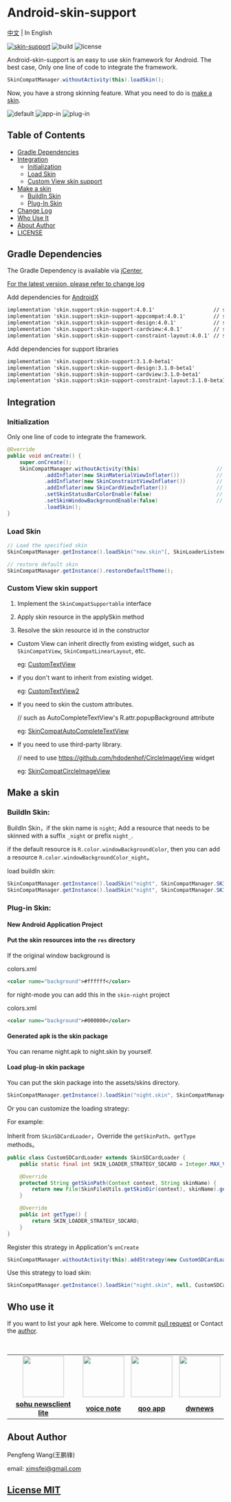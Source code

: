 # Android-skin-support

[中文](../README.md) | In English 

[![skin-support](https://img.shields.io/badge/release-v4.0.1-green.svg)](http://jcenter.bintray.com/skin/support)
![build](https://img.shields.io/badge/build-passing-green.svg)
![license](https://img.shields.io/badge/license-mit-blue.svg)

Android-skin-support is an easy to use skin framework for Android. The best case, Only one line of code to integrate the framework.

```java
SkinCompatManager.withoutActivity(this).loadSkin();
```

Now, you have a strong skinning feature. What you need to do is [make a skin](#make-a-skin).

![default](https://github.com/ximsfei/Res/blob/master/skin/preview/default.png)
![app-in](https://github.com/ximsfei/Res/blob/master/skin/preview/app-in.png)
![plug-in](https://github.com/ximsfei/Res/blob/master/skin/preview/plug-in.png)

## Table of Contents

* [Gradle Dependencies](#gradle-dependencies)
* [Integration](#integration)
  * [Initialization](#initialization)
  * [Load Skin](#load-skin)
  * [Custom View skin support](#custom-view-skin-support)
* [Make a skin](#make-a-skin)
  * [BuildIn Skin](#buildin-skin)
  * [Plug-In Skin](#plug-in-skin)
* [Change Log](ChangeLog.md)
* [Who Use It](#who-use-it)
* [About Author](#about-author)
* [LICENSE](#license-mit)

## Gradle Dependencies

The Gradle Dependency is available via [jCenter](https://bintray.com/pengfeng/skin-support),

[For the latest version, please refer to change log](ChangeLog.md)

Add dependencies for [AndroidX](https://developer.android.com/topic/libraries/support-library/androidx-overview)

```xml
implementation 'skin.support:skin-support:4.0.1'                   // skin-support
implementation 'skin.support:skin-support-appcompat:4.0.1'         // skin-support basic widget
implementation 'skin.support:skin-support-design:4.0.1'            // skin-support-design material design support [selectable]
implementation 'skin.support:skin-support-cardview:4.0.1'          // skin-support-cardview CardView support [selectable]
implementation 'skin.support:skin-support-constraint-layout:4.0.1' // skin-support-constraint-layout ConstraintLayout support [selectable]
```

Add dependencies for support libraries

```xml
implementation 'skin.support:skin-support:3.1.0-beta1'                   // skin-support basic widget
implementation 'skin.support:skin-support-design:3.1.0-beta1'            // skin-support-design material design support [selectable]
implementation 'skin.support:skin-support-cardview:3.1.0-beta1'          // skin-support-cardview CardView support [selectable]
implementation 'skin.support:skin-support-constraint-layout:3.1.0-beta1' // skin-support-constraint-layout ConstraintLayout support [selectable]
```

## Integration

### Initialization

Only one line of code to integrate the framework.

```java
@Override
public void onCreate() {
    super.onCreate();
    SkinCompatManager.withoutActivity(this)                         // Basic Widget support
            .addInflater(new SkinMaterialViewInflater())            // material design support           [selectable]
            .addInflater(new SkinConstraintViewInflater())          // ConstraintLayout support          [selectable]
            .addInflater(new SkinCardViewInflater())                // CardView v7 support               [selectable]
            .setSkinStatusBarColorEnable(false)                     // Disable statusBarColor skin support，default true   [selectable]
            .setSkinWindowBackgroundEnable(false)                   // Disable windowBackground skin support，default true [selectable]
            .loadSkin();
}
```

### Load Skin

```java
// Load the specified skin
SkinCompatManager.getInstance().loadSkin("new.skin"[, SkinLoaderListener], int strategy);

// restore default skin
SkinCompatManager.getInstance().restoreDefaultTheme();
```

### Custom View skin support

1. Implement the `SkinCompatSupportable` interface

  1. Apply skin resource in the applySkin method

2. Resolve the skin resource id in the constructor

* Custom View can inherit directly from existing widget, such as `SkinCompatView`, `SkinCompatLinearLayout`, etc.

  eg: [CustomTextView](../demo/skin-app/src/main/java/com/ximsfei/skindemo/widget/CustomTextView.java)

* if you don't want to inherit from existing widget.

  eg: [CustomTextView2](../demo/skin-app/src/main/java/com/ximsfei/skindemo/widget/CustomTextView2.java)

* If you need to skin the custom attributes.

  // such as AutoCompleteTextView's R.attr.popupBackground attribute

  eg: [SkinCompatAutoCompleteTextView](../android-support/skin-support/src/main/java/skin/support/widget/SkinCompatAutoCompleteTextView.java)

* If you need to use third-party library.

  // need to use https://github.com/hdodenhof/CircleImageView widget

  eg: [SkinCompatCircleImageView](../third-part-support/circleimageview/src/main/java/skin/support/circleimageview/widget/SkinCompatCircleImageView.java)

## Make a skin

### BuildIn Skin:

BuildIn Skin，if the skin name is `night`; Add a resource that needs to be skinned with a suffix `_night` or prefix `night_`.

if the default resource is `R.color.windowBackgroundColor`, then you can add a resource `R.color.windowBackgroundColor_night`。

load buildIn skin:

```java
SkinCompatManager.getInstance().loadSkin("night", SkinCompatManager.SKIN_LOADER_STRATEGY_BUILD_IN); // load by suffix
SkinCompatManager.getInstance().loadSkin("night", SkinCompatManager.SKIN_LOADER_STRATEGY_PREFIX_BUILD_IN); // load by prefix
```

### Plug-in Skin:

#### New Android Application Project

#### Put the skin resources into the `res` directory

If the original window background is

colors.xml
```xml
<color name="background">#ffffff</color>
```

for night-mode you can add this in the `skin-night` project

colors.xml
```xml
<color name="background">#000000</color>
```

#### Generated apk is the skin package

You can rename night.apk to night.skin by yourself.

#### Load plug-in skin package

You can put the skin package into the assets/skins directory.

```java
SkinCompatManager.getInstance().loadSkin("night.skin", SkinCompatManager.SKIN_LOADER_STRATEGY_ASSETS);
```

Or you can customize the loading strategy:

For example:

Inherit from `SkinSDCardLoader`，Override the `getSkinPath`、`getType` methods。

```java
public class CustomSDCardLoader extends SkinSDCardLoader {
    public static final int SKIN_LOADER_STRATEGY_SDCARD = Integer.MAX_VALUE;

    @Override
    protected String getSkinPath(Context context, String skinName) {
        return new File(SkinFileUtils.getSkinDir(context), skinName).getAbsolutePath();
    }

    @Override
    public int getType() {
        return SKIN_LOADER_STRATEGY_SDCARD;
    }
}
```

Register this strategy in Application's `onCreate`

```java
SkinCompatManager.withoutActivity(this).addStrategy(new CustomSDCardLoader());
```

Use this strategy to load skin:

```java
SkinCompatManager.getInstance().loadSkin("night.skin", null, CustomSDCardLoader.SKIN_LOADER_STRATEGY_SDCARD);
```

## Who use it

If you want to list your apk here. Welcome to commit [pull request](who-use-it) or Contact the [author](#about-author).

<table align="center">
    <tr align="center">
        <td><img width="96" height="96" src="https://github.com/ximsfei/Android-skin-support/blob/master/docs/who-use-it/sohunews_explore-icon.png"/></td>
        <td><img width="96" height="96" src="https://github.com/ximsfei/Android-skin-support/blob/master/docs/who-use-it/vflynote-icon.png"/></td>
        <td><img width="96" height="96" src="https://github.com/ximsfei/Android-skin-support/blob/master/docs/who-use-it/qoo-app.png"/></td>
        <td><img width="96" height="96" src="https://github.com/ximsfei/Android-skin-support/blob/master/docs/who-use-it/dwnews.png"/></td>
    </tr>
    <tr align="center">
        <td><b><a href="https://k.sohu.com/">sohu newsclient lite</a></b></td>
        <td><b><a href="http://www.iyuji.cn/iyuji/home">voice note</a></b></td>
        <td><b><a href="https://news.qoo-app.com/">qoo app</a></b></td>
        <td><b><a href="http://www.dwnews.com/">dwnews</a></b></td>
    </tr>
</table>

## About Author

Pengfeng Wang(王鹏锋)

email: ximsfei@gmail.com

## [License MIT](LICENSE)
